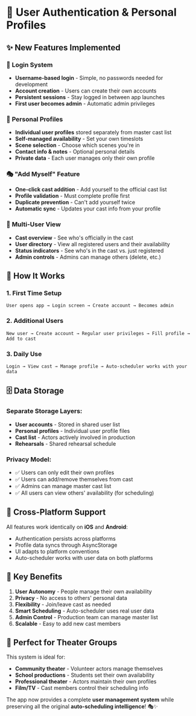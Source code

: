 # 👤 User Authentication & Personal Profiles

## ✨ New Features Implemented

### 🔐 **Login System**
- **Username-based login** - Simple, no passwords needed for development
- **Account creation** - Users can create their own accounts
- **Persistent sessions** - Stay logged in between app launches
- **First user becomes admin** - Automatic admin privileges

### 👤 **Personal Profiles**
- **Individual user profiles** stored separately from master cast list
- **Self-managed availability** - Set your own timeslots
- **Scene selection** - Choose which scenes you're in
- **Contact info & notes** - Optional personal details
- **Private data** - Each user manages only their own profile

### 🎭 **"Add Myself" Feature**
- **One-click cast addition** - Add yourself to the official cast list
- **Profile validation** - Must complete profile first
- **Duplicate prevention** - Can't add yourself twice
- **Automatic sync** - Updates your cast info from your profile

### 👥 **Multi-User View**
- **Cast overview** - See who's officially in the cast
- **User directory** - View all registered users and their availability
- **Status indicators** - See who's in the cast vs. just registered
- **Admin controls** - Admins can manage others (delete, etc.)

## 🔄 **How It Works**

### 1. **First Time Setup**
```
User opens app → Login screen → Create account → Becomes admin
```

### 2. **Additional Users**
```
New user → Create account → Regular user privileges → Fill profile → Add to cast
```

### 3. **Daily Use**
```
Login → View cast → Manage profile → Auto-scheduler works with your data
```

## 🗄️ **Data Storage**

### **Separate Storage Layers:**
- **User accounts** - Stored in shared user list
- **Personal profiles** - Individual user profile files  
- **Cast list** - Actors actively involved in production
- **Rehearsals** - Shared rehearsal schedule

### **Privacy Model:**
- ✅ Users can only edit their own profiles
- ✅ Users can add/remove themselves from cast
- ✅ Admins can manage master cast list
- ✅ All users can view others' availability (for scheduling)

## 📱 **Cross-Platform Support**

All features work identically on **iOS** and **Android**:
- Authentication persists across platforms
- Profile data syncs through AsyncStorage
- UI adapts to platform conventions
- Auto-scheduler works with user data on both platforms

## 🚀 **Key Benefits**

1. **User Autonomy** - People manage their own availability
2. **Privacy** - No access to others' personal data
3. **Flexibility** - Join/leave cast as needed
4. **Smart Scheduling** - Auto-scheduler uses real user data
5. **Admin Control** - Production team can manage master list
6. **Scalable** - Easy to add new cast members

## 🎯 **Perfect for Theater Groups**

This system is ideal for:
- **Community theater** - Volunteer actors manage themselves
- **School productions** - Students set their own availability  
- **Professional theater** - Actors maintain their own profiles
- **Film/TV** - Cast members control their scheduling info

The app now provides a complete **user management system** while preserving all the original **auto-scheduling intelligence**! 🎭✨
